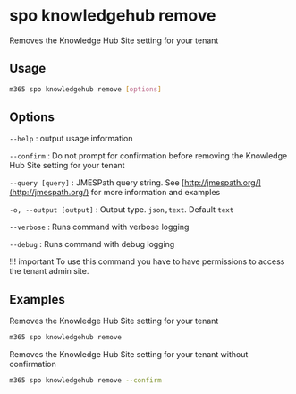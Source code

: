 # spo knowledgehub remove

Removes the Knowledge Hub Site setting for your tenant

## Usage

```sh
m365 spo knowledgehub remove [options]
```

## Options

`--help`
: output usage information

`--confirm`
: Do not prompt for confirmation before removing the Knowledge Hub Site setting for your tenant

`--query [query]`
: JMESPath query string. See [http://jmespath.org/](http://jmespath.org/) for more information and examples

`-o, --output [output]`
: Output type. `json,text`. Default `text`

`--verbose`
: Runs command with verbose logging

`--debug`
: Runs command with debug logging

!!! important
    To use this command you have to have permissions to access the tenant admin site.

## Examples

Removes the Knowledge Hub Site setting for your tenant

```sh
m365 spo knowledgehub remove
```

Removes the Knowledge Hub Site setting for your tenant without confirmation

```sh
m365 spo knowledgehub remove --confirm
```
